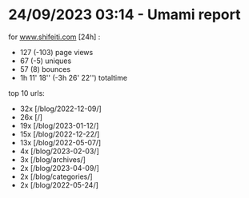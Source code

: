 # 24/09/2023 03:14 - Umami report
for www.shifeiti.com [24h] :

 - 127 (-103) page views
 - 67 (-5) uniques
 - 57 (8) bounces
 - 1h 11' 18'' (-3h 26' 22'') totaltime


top 10 urls:
 - 32x [/blog/2022-12-09/]
 - 26x [/]
 - 19x [/blog/2023-01-12/]
 - 15x [/blog/2022-12-22/]
 - 13x [/blog/2022-05-07/]
 - 4x [/blog/2023-02-03/]
 - 3x [/blog/archives/]
 - 2x [/blog/2023-04-09/]
 - 2x [/blog/categories/]
 - 2x [/blog/2022-05-24/]


